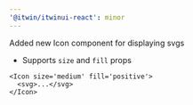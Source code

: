 ```yaml
---
'@itwin/itwinui-react': minor
---
```


Added new Icon component for displaying svgs
- Supports `size` and `fill` props

```tsx
<Icon size='medium' fill='positive'>
  <svg>...</svg>
</Icon>
```
